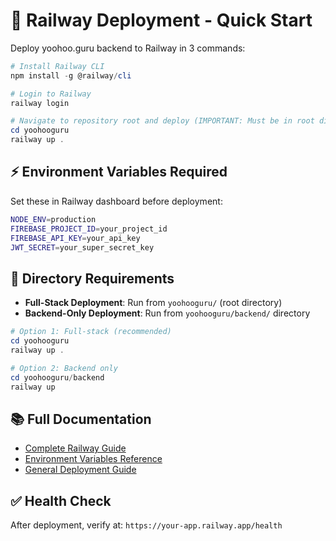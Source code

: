 # 🚂 Railway Deployment - Quick Start

Deploy yoohoo.guru backend to Railway in 3 commands:

```powershell
# Install Railway CLI
npm install -g @railway/cli

# Login to Railway
railway login

# Navigate to repository root and deploy (IMPORTANT: Must be in root directory)
cd yoohooguru
railway up .
```

## ⚡ Environment Variables Required

Set these in Railway dashboard before deployment:

```bash
NODE_ENV=production
FIREBASE_PROJECT_ID=your_project_id
FIREBASE_API_KEY=your_api_key
JWT_SECRET=your_super_secret_key
```

## 📁 Directory Requirements

- **Full-Stack Deployment**: Run from `yoohooguru/` (root directory)
- **Backend-Only Deployment**: Run from `yoohooguru/backend/` directory

```powershell
# Option 1: Full-stack (recommended)
cd yoohooguru
railway up .

# Option 2: Backend only  
cd yoohooguru/backend
railway up
```

## 📚 Full Documentation

- [Complete Railway Guide](docs/RAILWAY_DEPLOYMENT.md)
- [Environment Variables Reference](.env.example)
- [General Deployment Guide](docs/DEPLOYMENT.md)

## ✅ Health Check

After deployment, verify at: `https://your-app.railway.app/health`
